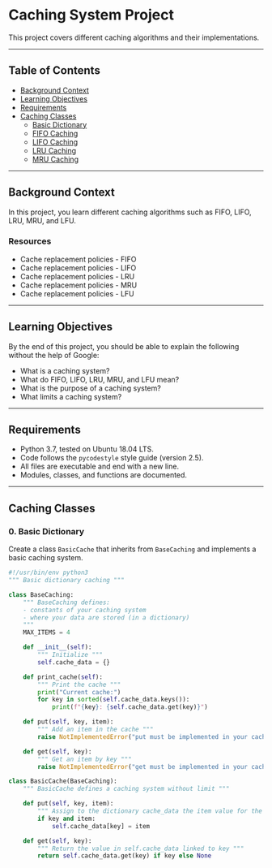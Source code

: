 # Caching System Project

This project covers different caching algorithms and their implementations.

---

## Table of Contents

- [Background Context](#background-context)
- [Learning Objectives](#learning-objectives)
- [Requirements](#requirements)
- [Caching Classes](#caching-classes)
  - [Basic Dictionary](#0-basic-dictionary)
  - [FIFO Caching](#1-fifo-caching)
  - [LIFO Caching](#2-lifo-caching)
  - [LRU Caching](#3-lru-caching)
  - [MRU Caching](#4-mru-caching)

---

## Background Context

In this project, you learn different caching algorithms such as FIFO, LIFO, LRU, MRU, and LFU.

### Resources

- Cache replacement policies - FIFO
- Cache replacement policies - LIFO
- Cache replacement policies - LRU
- Cache replacement policies - MRU
- Cache replacement policies - LFU

---

## Learning Objectives

By the end of this project, you should be able to explain the following without the help of Google:

- What is a caching system?
- What do FIFO, LIFO, LRU, MRU, and LFU mean?
- What is the purpose of a caching system?
- What limits a caching system?

---

## Requirements

- Python 3.7, tested on Ubuntu 18.04 LTS.
- Code follows the `pycodestyle` style guide (version 2.5).
- All files are executable and end with a new line.
- Modules, classes, and functions are documented.

---

## Caching Classes

### 0. Basic Dictionary

Create a class `BasicCache` that inherits from `BaseCaching` and implements a basic caching system.

```python
#!/usr/bin/env python3
""" Basic dictionary caching """

class BaseCaching:
    """ BaseCaching defines:
    - constants of your caching system
    - where your data are stored (in a dictionary)
    """
    MAX_ITEMS = 4

    def __init__(self):
        """ Initialize """
        self.cache_data = {}

    def print_cache(self):
        """ Print the cache """
        print("Current cache:")
        for key in sorted(self.cache_data.keys()):
            print(f"{key}: {self.cache_data.get(key)}")

    def put(self, key, item):
        """ Add an item in the cache """
        raise NotImplementedError("put must be implemented in your cache class")

    def get(self, key):
        """ Get an item by key """
        raise NotImplementedError("get must be implemented in your cache class")

class BasicCache(BaseCaching):
    """ BasicCache defines a caching system without limit """

    def put(self, key, item):
        """ Assign to the dictionary cache_data the item value for the key key """
        if key and item:
            self.cache_data[key] = item

    def get(self, key):
        """ Return the value in self.cache_data linked to key """
        return self.cache_data.get(key) if key else None
